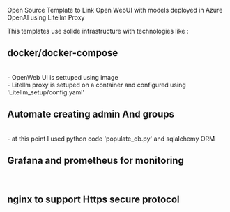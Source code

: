 Open Source Template to Link Open WebUI with models deployed in Azure OpenAI using Litellm Proxy

This templates use solide infrastructure with technologies like : </br>
         <h2> docker/docker-compose </h2> </br>
            - OpenWeb UI is settuped using image </br>
            - Litellm proxy is setuped on a container and configured using 'Litellm_setup/config.yaml' </br>
         <h2> Automate creating admin And groups </h2> </br>
            - at this point I used python code 'populate_db.py' and sqlalchemy ORM
         <h2> Grafana and prometheus for monitoring </h2></br>
         <h2> nginx to support Https secure protocol </h2></br>
        

